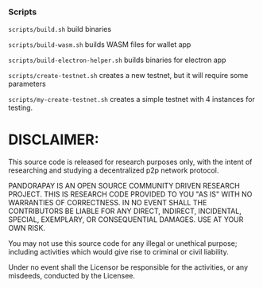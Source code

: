 ### Scripts

`scripts/build.sh` build binaries

`scripts/build-wasm.sh` builds WASM files for wallet app

`scripts/build-electron-helper.sh` builds binaries for electron app

`scripts/create-testnet.sh` creates a new testnet, but it will require some parameters

`scripts/my-create-testnet.sh` creates a simple testnet with 4 instances for testing.


# DISCLAIMER:
This source code is released for research purposes only, with the intent of researching and studying a decentralized p2p network protocol.

PANDORAPAY IS AN OPEN SOURCE COMMUNITY DRIVEN RESEARCH PROJECT. THIS IS RESEARCH CODE PROVIDED TO YOU "AS IS" WITH NO WARRANTIES OF CORRECTNESS. IN NO EVENT SHALL THE CONTRIBUTORS BE LIABLE FOR ANY DIRECT, INDIRECT, INCIDENTAL, SPECIAL, EXEMPLARY, OR CONSEQUENTIAL DAMAGES. USE AT YOUR OWN RISK.

You may not use this source code for any illegal or unethical purpose; including activities which would give rise to criminal or civil liability.

Under no event shall the Licensor be responsible for the activities, or any misdeeds, conducted by the Licensee.